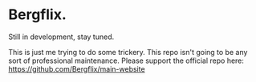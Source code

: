 # Bergflix.

Still in development, stay tuned.

This is just me trying to do some trickery. This repo isn't going to be any sort of professional maintenance. Please support the official repo here: https://github.com/Bergflix/main-website
